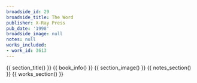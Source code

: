 ```yaml
---
broadside_id: 29
broadside_title: The Word
publisher: X-Ray Press
pub_date: '1998'
broadside_image: null
notes: null
works_included:
- work_id: 3613
---
```


{{ section_title() }}
{{ book_info() }}
{{ section_image() }}
{{ notes_section() }}
{{ works_section() }}
